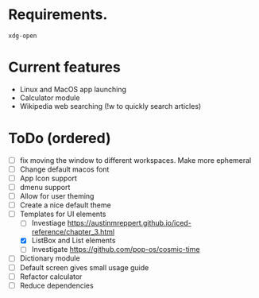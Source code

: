 # Requirements.
`xdg-open`

# Current features
- Linux and MacOS app launching
- Calculator module
- Wikipedia web searching (!w to quickly search articles)

# ToDo (ordered)
- [ ] fix moving the window to different workspaces. Make more ephemeral
- [ ] Change default macos font
- [ ] App Icon support
- [ ] dmenu support
- [ ] Allow for user theming
- [ ] Create a nice default theme
- [ ] Templates for UI elements 
    - [ ] Investiage https://austinmreppert.github.io/iced-reference/chapter_3.html
    - [x] ListBox and List elements
    - [ ] Investigate https://github.com/pop-os/cosmic-time
- [ ] Dictionary module
- [ ] Default screen gives small usage guide
- [ ] Refactor calculator
- [ ] Reduce dependencies
